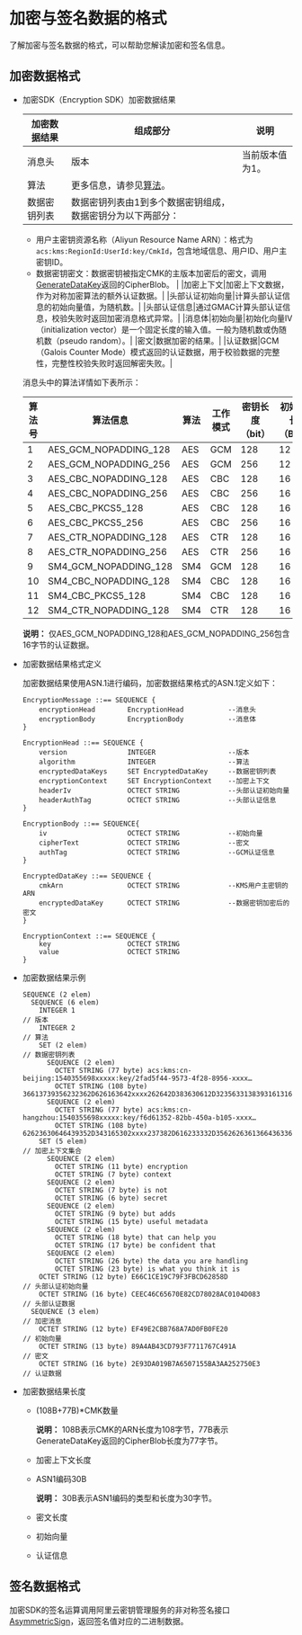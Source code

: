 # 加密与签名数据的格式

了解加密与签名数据的格式，可以帮助您解读加密和签名信息。

## 加密数据格式

-   加密SDK（Encryption SDK）加密数据结果

    |加密数据结果|组成部分|说明|
    |------|----|--|
    |消息头|版本|当前版本值为1。|
    |算法|更多信息，请参见[算法](#table_u66_m34_mts)。 |
    |数据密钥列表|数据密钥列表由1到多个数据密钥组成，数据密钥分为以下两部分：

    -   用户主密钥资源名称（Aliyun Resource Name ARN）：格式为`acs:kms:RegionId:UserId:key/CmkId`，包含地域信息、用户ID、用户主密钥ID。
    -   数据密钥密文：数据密钥被指定CMK的主版本加密后的密文，调用[GenerateDataKey](/intl.zh-CN/API参考/密钥/GenerateDataKey.md)返回的CipherBlob。 |
    |加密上下文|加密上下文数据，作为对称加密算法的额外认证数据。|
    |头部认证初始向量|计算头部认证信息的初始向量值，为随机数。|
    |头部认证信息|通过GMAC计算头部认证信息，校验失败时返回加密消息格式异常。|
    |消息体|初始向量|初始化向量IV（initialization vector）是一个固定长度的输入值。一般为随机数或伪随机数（pseudo random）。|
    |密文|数据加密的结果。|
    |认证数据|GCM（Galois Counter Mode）模式返回的认证数据，用于校验数据的完整性，完整性校验失败时返回解密失败。|

    消息头中的算法详情如下表所示：

    |算法号|算法信息|算法|工作模式|密钥长度（bit）|初始向量长度（Byte）|
    |---|----|--|----|---------|------------|
    |1|AES\_GCM\_NOPADDING\_128|AES|GCM|128|12|
    |2|AES\_GCM\_NOPADDING\_256|AES|GCM|256|12|
    |3|AES\_CBC\_NOPADDING\_128|AES|CBC|128|16|
    |4|AES\_CBC\_NOPADDING\_256|AES|CBC|256|16|
    |5|AES\_CBC\_PKCS5\_128|AES|CBC|128|16|
    |6|AES\_CBC\_PKCS5\_256|AES|CBC|256|16|
    |7|AES\_CTR\_NOPADDING\_128|AES|CTR|128|16|
    |8|AES\_CTR\_NOPADDING\_256|AES|CTR|256|16|
    |9|SM4\_GCM\_NOPADDING\_128|SM4|GCM|128|16|
    |10|SM4\_CBC\_NOPADDING\_128|SM4|CBC|128|16|
    |11|SM4\_CBC\_PKCS5\_128|SM4|CBC|128|16|
    |12|SM4\_CTR\_NOPADDING\_128|SM4|CTR|128|16|

    **说明：** 仅AES\_GCM\_NOPADDING\_128和AES\_GCM\_NOPADDING\_256包含16字节的认证数据。

-   加密数据结果格式定义

    加密数据结果使用ASN.1进行编码，加密数据结果格式的ASN.1定义如下：

    ```
    EncryptionMessage ::== SEQUENCE {
        encryptionHead        EncryptionHead           --消息头
        encryptionBody        EncryptionBody           --消息体
    }
    
    EncryptionHead ::== SEQUENCE {
        version               INTEGER                  --版本
        algorithm             INTEGER                  --算法
        encryptedDataKeys     SET EncryptedDataKey     --数据密钥列表
        encryptionContext     SET EncryptionContext    --加密上下文
        headerIv              OCTECT STRING            --头部认证初始向量
        headerAuthTag         OCTECT STRING            --头部认证信息
    }
    
    EncryptionBody ::== SEQUENCE{
        iv                    OCTECT STRING            --初始向量
        cipherText            OCTECT STRING            --密文
        authTag               OCTECT STRING            --GCM认证信息
    }
    
    EncryptedDataKey ::== SEQUENCE {
        cmkArn                OCTECT STRING            --KMS用户主密钥的ARN
        encryptedDataKey      OCTECT STRING            --数据密钥加密后的密文
    }
    
    EncryptionContext ::== SEQUENCE {
        key                   OCTECT STRING
        value                 OCTECT STRING
    }
    ```

-   加密数据结果示例

    ```
    SEQUENCE (2 elem)
      SEQUENCE (6 elem)
        INTEGER 1                                                       // 版本
        INTEGER 2                                                       // 算法
        SET (2 elem)                                                    // 数据密钥列表
          SEQUENCE (2 elem)
            OCTET STRING (77 byte) acs:kms:cn-beijing:1540355698xxxxx:key/2fad5f44-9573-4f28-8956-xxxx…
            OCTET STRING (108 byte) 36613739356232362D626163642xxxx262642D383630612D323563313839316131663…
          SEQUENCE (2 elem)
            OCTET STRING (77 byte) acs:kms:cn-hangzhou:1540355698xxxxx:key/f6d61352-82bb-450a-b105-xxxx…
            OCTET STRING (108 byte) 62623630646439352D343165302xxxx237382D616233332D356262636136643633643…
        SET (5 elem)                                                    // 加密上下文集合
          SEQUENCE (2 elem)
            OCTET STRING (11 byte) encryption
            OCTET STRING (7 byte) context
          SEQUENCE (2 elem)
            OCTET STRING (7 byte) is not
            OCTET STRING (6 byte) secret
          SEQUENCE (2 elem)
            OCTET STRING (9 byte) but adds
            OCTET STRING (15 byte) useful metadata
          SEQUENCE (2 elem)
            OCTET STRING (18 byte) that can help you
            OCTET STRING (17 byte) be confident that
          SEQUENCE (2 elem)
            OCTET STRING (26 byte) the data you are handling
            OCTET STRING (23 byte) is what you think it is
        OCTET STRING (12 byte) E66C1CE19C79F3FBCD62858D                  // 头部认证初始向量
        OCTET STRING (16 byte) CEEC46C65670E82CD78028AC0104D083          // 头部认证数据
      SEQUENCE (3 elem)                                                  // 加密消息
        OCTET STRING (12 byte) EF49E2CBB768A7AD0FB0FE20                  // 初始向量
        OCTET STRING (13 byte) 89A4AB43CD793F7711767C491A                // 密文
        OCTET STRING (16 byte) 2E93DA019B7A6507155BA3AA252750E3          // 认证数据
    ```

-   加密数据结果长度
    -   \(108B+77B\)\*CMK数量

        **说明：** 108B表示CMK的ARN长度为108字节，77B表示GenerateDataKey返回的CipherBlob长度为77字节。

    -   加密上下文长度
    -   ASN1编码30B

        **说明：** 30B表示ASN1编码的类型和长度为30字节。

    -   密文长度
    -   初始向量
    -   认证信息

## 签名数据格式

加密SDK的签名运算调用阿里云密钥管理服务的非对称签名接口[AsymmetricSign](/intl.zh-CN/API参考/密钥/AsymmetricSign.md)，返回签名值对应的二进制数据。

